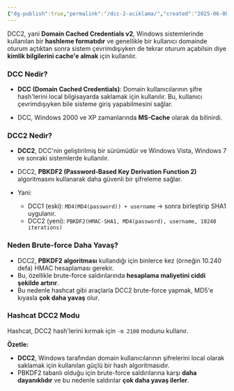 ```yaml
---
{"dg-publish":true,"permalink":"/dcc-2-aciklama/","created":"2025-06-08T18:04:34.803+03:00","updated":"2025-06-08T18:06:30.240+03:00"}
---
```


DCC2, yani **Domain Cached Credentials v2**, Windows sistemlerinde kullanılan bir **hashleme formatıdır** ve genellikle bir kullanıcı domainde oturum açtıktan sonra sistem çevrimdışıyken de tekrar oturum açabilsin diye **kimlik bilgilerini cache'e almak** için kullanılır.

### DCC Nedir?

- **DCC (Domain Cached Credentials)**: Domain kullanıcılarının şifre hash'lerini local bilgisayarda saklamak için kullanılır. Bu, kullanıcı çevrimdışıyken bile sisteme giriş yapabilmesini sağlar.

- DCC, Windows 2000 ve XP zamanlarında **MS-Cache** olarak da bilinirdi.


### DCC2 Nedir?

- **DCC2**, DCC'nin geliştirilmiş bir sürümüdür ve Windows Vista, Windows 7 ve sonraki sistemlerde kullanılır.
- DCC2, **PBKDF2 (Password-Based Key Derivation Function 2)** algoritmasını kullanarak daha güvenli bir şifreleme sağlar.

- Yani:
    
    - DCC1 (eski): `MD4(MD4(password)) + username` → sonra birleştirip SHA1 uygulanır.
    - DCC2 (yeni): `PBKDF2(HMAC-SHA1, MD4(password), username, 10240 iterations)`

### Neden Brute-force Daha Yavaş?

- DCC2, **PBKDF2 algoritması** kullandığı için binlerce kez (örneğin 10.240 defa) HMAC hesaplaması gerekir.
- Bu, özellikle brute-force saldırılarında **hesaplama maliyetini ciddi şekilde artırır**.
- Bu nedenle hashcat gibi araçlarla DCC2 brute-force yapmak, MD5'e kıyasla **çok daha yavaş** olur.

### Hashcat DCC2 Modu

Hashcat, DCC2 hash'lerini kırmak için `-m 2100` modunu kullanır.


**Özetle:**

- **DCC2**, Windows tarafından domain kullanıcılarının şifrelerini local olarak saklamak için kullanılan güçlü bir hash algoritmasıdır.
- PBKDF2 tabanlı olduğu için brute-force saldırılarına karşı **daha dayanıklıdır** ve bu nedenle saldırılar **çok daha yavaş ilerler**.


